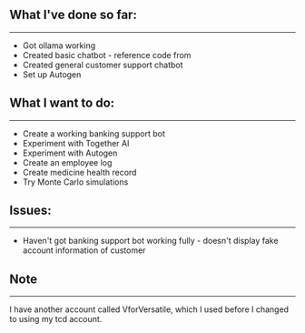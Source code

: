 ## What I've done so far:
---
- Got ollama working
- Created basic chatbot - reference code from 
- Created general customer support chatbot
- Set up Autogen


## What I want to do:
---
- Create a working banking support bot 
- Experiment with Together AI
- Experiment with Autogen 
- Create an employee log
- Create medicine health record
- Try Monte Carlo simulations

## Issues:
---
- Haven't got banking support bot working fully - doesn't display fake account information of customer 

## Note
---
I have another account called VforVersatile, which I used before I changed to using my tcd account.